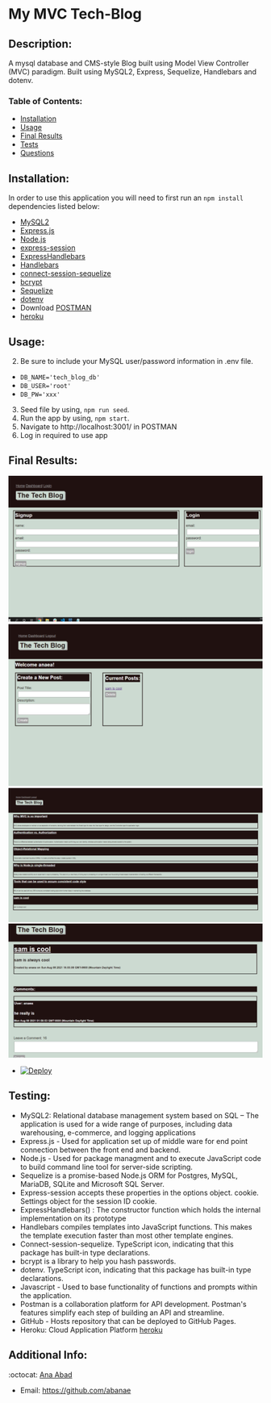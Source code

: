 # My MVC Tech-Blog

## Description:
A mysql database and CMS-style Blog built using Model View Controller (MVC) paradigm. Built using MySQL2, Express, Sequelize, Handlebars and dotenv.
 

   ### Table of Contents:

   - [Installation](#installation)
   - [Usage](#usage)
   - [Final Results](#final-results)
   - [Tests](#testing)
   - [Questions](#additional-info)


## Installation:
  In order to use this application you will need to first run an `npm install` dependencies listed below:
- [MySQL2](https://www.npmjs.com/package/mysql2)
- [Express.js](https://expressjs.com/)
- [Node.js](https://nodejs.org/en/)
- [express-session](https://www.npmjs.com/package/express-session)
- [ExpressHandlebars](https://www.npmjs.com/package/express-handlebars)
- [Handlebars](https://handlebarsjs.com/)
- [connect-session-sequelize](https://www.npmjs.com/package/connect-session-sequelize)
- [bcrypt](https://www.npmjs.com/package/bcrypt)
- [Sequelize](https://www.npmjs.com/package/sequelize)
- [dotenv](https://www.npmjs.com/package/dotenv)
- Download [POSTMAN](https://www.postman.com/)
- [heroku](https://www.heroku.com/) 


## Usage:
2. Be sure to include your MySQL user/password information in .env file. 

- `DB_NAME='tech_blog_db'`
- `DB_USER='root'`
- `DB_PW='xxx'`

3. Seed file by using, `npm run seed`. 
4. Run the app by using, `npm start`. 
5. Navigate to http://localhost:3001/ in POSTMAN
6. Log in required to use app


## Final Results:
![Login](./assets/img/logIn.PNG)
![Creating Post](./assets//img/creating.PNG)
![View All Posts](./assets/img/homepage.PNG)
![Comment section](./assets/img/newcomments.PNG)
- [![Deploy](https://www.herokucdn.com/deploy/button.svg)](https://awesome-blogger.herokuapp.com/)


## Testing:
- MySQL2: Relational database management system based on SQL – The application is used for a wide range of purposes, including data warehousing, e-commerce, and logging applications
- Express.js - Used for application set up of middle ware for end point connection between the front end and backend.
- Node.js - Used for package managment and to execute JavaScript code to build command line tool for server-side scripting.
- Sequelize is a promise-based Node.js ORM for Postgres, MySQL, MariaDB, SQLite and Microsoft SQL Server.
- Express-session accepts these properties in the options object. cookie. Settings object for the session ID cookie. 
- ExpressHandlebars() : The constructor function which holds the internal implementation on its prototype 
- Handlebars compiles templates into JavaScript functions. This makes the template execution faster than most other template engines.
- Connect-session-sequelize. TypeScript icon, indicating that this package has built-in type declarations.
- bcrypt is a library to help you hash passwords.
- dotenv. TypeScript icon, indicating that this package has built-in type declarations.
- Javascript - Used to base functionality of functions and prompts within the application.
- Postman is a collaboration platform for API development. Postman's features simplify each step of building an API and streamline. 
- GitHub - Hosts repository that can be deployed to GitHub Pages. 
- Heroku: Cloud Application Platform [heroku](https://www.heroku.com/) 

## Additional Info:
:octocat: [Ana Abad](https://github.com/abanae)
- Email: https://github.com/abanae 

